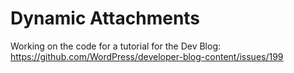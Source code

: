 # Dynamic Attachments

Working on the code for a tutorial for the Dev Blog: https://github.com/WordPress/developer-blog-content/issues/199
